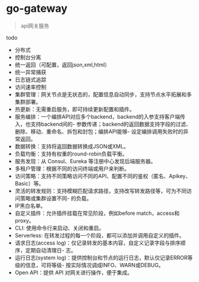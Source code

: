 # go-gateway
> api网关服务

todo

- 分布式
- 控制台分离
- 统一返回（可配置，返回json,xml,html）
- 统一异常捕获
- 日志链式追踪
- 访问速率控制
- 集群管理：网关节点是无状态的，配置信息自动同步，支持节点水平拓展和多集群部署。
- 热更新：无需重启服务，即可持续更新配置和插件。
- 服务编排：一个编排API对应多个backend，backend的入参支持客户端传入，也支持backend间的- 参数传递；backend的返回数据支持字段的过滤、删除、移动、重命名、拆包和封包；编排API能够- 设定编排调用失败时的异常返回。
- 数据转换：支持将返回数据转换成JSON或XML。
- 负载均衡：支持有权重的round-robin负载平衡。
- 服务发现：从 Consul、Eureka 等注册中心发现后端服务器。
- 多租户管理：根据不同的访问终端或用户来判断。
- 访问策略：支持不同策略访问不同的API、配置不同的鉴权（匿名、Apikey、Basic）等。
- 灵活的转发规则：支持模糊匹配请求路径，支持改写转发路径等，可为不同访问策略或集群设置不同- 的负载。
- IP黑白名单。
- 自定义插件：允许插件挂载在常见阶段，例如before match，access和proxy。
- CLI: 使用命令行来启动、关闭和重启。
- Serverless: 在转发过程的每一个阶段，都可以添加并调用自定义的插件。
- 请求日志(access log)：仅记录转发的基本内容，自定义记录字段与排序顺序，定期自动清理日- 志。
- 运行日志(system log)：提供控制台和节点的运行日志，默认仅记录ERROR等级的信息，可将等级- 按实际情况调成INFO、WARN或DEBUG。
- Open API：提供 API 对网关进行操作，便于集成。
